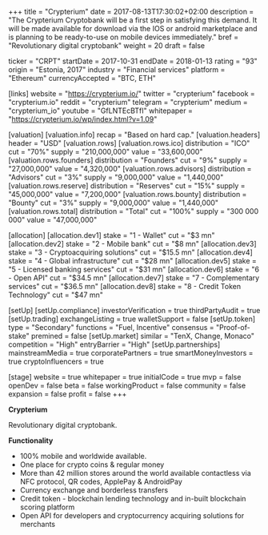 +++
title = "Crypterium"
date = 2017-08-13T17:30:02+02:00
description = "The Crypterium Cryptobank will be a first step in satisfying this demand. It will be made available for download via the IOS or android marketplace and is planning to be ready-to-use on mobile devices immediately."
bref = "Revolutionary digital cryptobank"
weight = 20
draft = false

ticker = "CRPT"
startDate = 2017-10-31
endDate = 2018-01-13
rating = "93"
origin = "Estonia, 2017"
industry = "Financial services"
platform = "Ethereum"
currencyAccepted = "BTC, ETH"

[links]
  website = "https://crypterium.io/"
  twitter = "crypterium"
  facebook = "crypterium.io"
  reddit = "crypterium"
  telegram = "crypterium"
  medium = "crypterium_io"
  youtube = "GfLNTEcBTfI"
  whitepaper = "https://crypterium.io/wp/index.html?v=1.09"

[valuation]
  [valuation.info]
    recap = "Based on hard cap."
  [valuation.headers]
    header = "USD"
  [valuation.rows]
    [valuation.rows.ico]
      distribution = "ICO"
      cut = "70%"
      supply = "210,000,000"
      value = "33,600,000"
    [valuation.rows.founders]
      distribution = "Founders"
      cut = "9%"
      supply = "27,000,000"
      value = "4,320,000"
    [valuation.rows.advisors]
      distribution = "Advisors"
      cut = "3%"
      supply = "9,000,000"
      value = "1,440,000"
    [valuation.rows.reserve]
      distribution = "Reserves"
      cut = "15%"
      supply = "45,000,000"
      value = "7,200,000"
    [valuation.rows.bounty]
      distribution = "Bounty"
      cut = "3%"
      supply = "9,000,000"
      value = "1,440,000"
    [valuation.rows.total]
      distribution = "Total"
      cut = "100%"
      supply = "300 000 000"
      value = "47,000,000"

[allocation]
  [allocation.dev1]
    stake = "1 - Wallet"
    cut = "$3 mn"
  [allocation.dev2]
    stake = "2 - Mobile bank"
    cut = "$8 mn"
  [allocation.dev3]
    stake = "3 - Cryptoacquiring solutions"
    cut = "$15.5 mn"
  [allocation.dev4]
    stake = "4 - Global infrastructure"
    cut = "$28 mn"
  [allocation.dev5]
    stake = "5 - Licensed banking services"
    cut = "$31 mn"
  [allocation.dev6]
    stake = "6 - Open API"
    cut = "$34.5 mn"
  [allocation.dev7]
    stake = "7 - Complementary services"
    cut = "$36.5 mn"
  [allocation.dev8]
    stake = "8 - Credit Token Technology"
    cut = "$47 mn"

[setUp]
  [setUp.compliance]
    investorVerification = true
    thirdPartyAudit = true
  [setUp.trading]
    exchangeListing = true
    walletSupport = false
  [setUp.token]
    type = "Secondary"
    functions = "Fuel, Incentive"
    consensus = "Proof-of-stake"
    premined = false
  [setUp.market]
    similar = "TenX, Change, Monaco"
    competition = "High"
    entryBarrier = "High"
  [setUp.partnerships]
    mainstreamMedia = true
    corporatePartners = true
    smartMoneyInvestors = true
    cryptoInfluencers = true

[stage]
  website = true
  whitepaper = true
  initialCode = true
  mvp = false
  openDev = false
  beta = false
  workingProduct = false
  community = false
  expansion = false
  profit = false
+++

**Crypterium**

Revolutionary digital cryptobank.

**Functionality**
 
- 100% mobile and worldwide available.
- One place for crypto coins & regular money 
- More than 42 million stores around the world available contactless via NFC protocol, QR codes, ApplePay & AndroidPay
- Currency exchange and borderless transfers
- Credit token - blockchain lending technology and in-built blockchain scoring platform
- Open API for developers and сryptocurrency acquiring solutions for merchants
